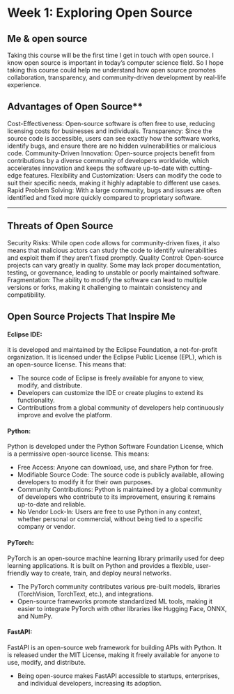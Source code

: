 # Week 1: Exploring Open Source

## Me & open source

Taking this course will be the first time I get in touch with open source. I know open source is important in today’s computer science field. So I hope taking this course could help me understand how open source promotes collaboration, transparency, and community-driven development by real-life experience.

## Advantages of Open Source**  
Cost-Effectiveness: Open-source software is often free to use, reducing licensing costs for businesses and individuals.
 Transparency: Since the source code is accessible, users can see exactly how the software works, identify bugs, and ensure there are no hidden vulnerabilities or malicious code.
Community-Driven Innovation: Open-source projects benefit from contributions by a diverse community of developers worldwide, which accelerates innovation and keeps the software up-to-date with cutting-edge features.
 Flexibility and Customization: Users can modify the code to suit their specific needs, making it highly adaptable to different use cases.
Rapid Problem Solving: With a large community, bugs and issues are often identified and fixed more quickly compared to proprietary software.

---

## Threats of Open Source
Security Risks: While open code allows for community-driven fixes, it also means that malicious actors can study the code to identify vulnerabilities and exploit them if they aren’t fixed promptly.
Quality Control: Open-source projects can vary greatly in quality. Some may lack proper documentation, testing, or governance, leading to unstable or poorly maintained software.
Fragmentation: The ability to modify the software can lead to multiple versions or forks, making it challenging to maintain consistency and compatibility.


## Open Source Projects That Inspire Me  

#### Eclipse IDE: 
it is developed and maintained by the Eclipse Foundation, a not-for-profit organization. It is licensed under the Eclipse Public License (EPL), which is an open-source license. This means that:
- The source code of Eclipse is freely available for anyone to view, modify, and distribute.
- Developers can customize the IDE or create plugins to extend its functionality.
- Contributions from a global community of developers help continuously improve and evolve the platform.
#### Python: 
Python is developed under the Python Software Foundation License, which is a permissive open-source license. This means:
- Free Access: Anyone can download, use, and share Python for free.
- Modifiable Source Code: The source code is publicly available, allowing developers to modify it for their own purposes.
- Community Contributions: Python is maintained by a global community of developers who contribute to its improvement, ensuring it remains up-to-date and reliable.
- No Vendor Lock-In: Users are free to use Python in any context, whether personal or commercial, without being tied to a specific company or vendor.
#### PyTorch:
PyTorch is an open-source machine learning library primarily used for deep learning applications. It is built on Python and provides a flexible, user-friendly way to create, train, and deploy neural networks.
- The PyTorch community contributes various pre-built models, libraries (TorchVision, TorchText, etc.), and integrations.
- Open-source frameworks promote standardized ML tools, making it easier to integrate PyTorch with other libraries like Hugging Face, ONNX, and NumPy.
#### FastAPI:
FastAPI is an open-source web framework for building APIs with Python. It is released under the MIT License, making it freely available for anyone to use, modify, and distribute.
- Being open-source makes FastAPI accessible to startups, enterprises, and individual developers, increasing its adoption.

